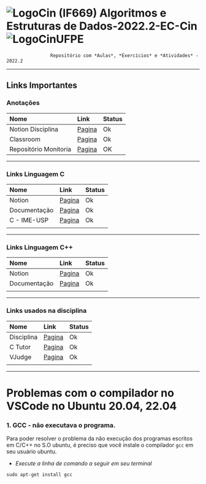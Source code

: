 #

# ![LogoCin](./img/icon-cin-redonda.jpg) (IF669) Algoritmos e Estruturas de Dados-2022.2-EC-Cin ![LogoCinUFPE](./img/icon-cin-retangulo--.jpg)

                    Repositório com *Aulas*, *Exercícios* e *Atividades* - 2022.2

---

## Links Importantes

### Anotações

| Nome              | Link                                                                         | Status |
| :---------------- | :--------------------------------------------------------------------------- | :----- |
| Notion Disciplina | [Pagina](https://www.notion.so/r0b14/IF672-594764cc65fe4846ab7a15e8b28e4cb0) | Ok     |
| Classroom         | [Pagina](https://classroom.google.com/u/3/c/NTcyNTEwNDI0MzE0)                | Ok     |
| Repositório Monitoria | [Pagina](https://github.com/Andreywid/IF672-monitoria.git)               | OK     |

---

### Links Linguagem C

| Nome         | Link                                                                       | Status |
| :----------- | :------------------------------------------------------------------------- | :----- |
| Notion       | [Pagina](https://r0b14.notion.site/IF669-c7570ec489ce4413bcf3f9e540794889) | Ok     |
| Documentação | [Pagina](https://devdocs.io/c/)                                            | Ok     |
| C - IME-USP  | [Pagina](https://www.ime.usp.br/~pf/algoritmos/index.html#C-language)      | Ok     |
|              |                                                                            |        |

---

### Links Linguagem C++

| Nome         | Link                                                                       | Status |
| :----------- | :------------------------------------------------------------------------- | :----- |
| Notion       | [Pagina](https://r0b14.notion.site/IF669-c7570ec489ce4413bcf3f9e540794889) | Ok     |
| Documentação | [Pagina](https://devdocs.io/c/)                                            | Ok     |
|              |                                                                            |        |

---

### Links usados na disciplina

| Nome       | Link                                                   | Status |
| :--------- | :----------------------------------------------------- | :----- |
| Disciplina | [Pagina](https://sites.google.com/a/cin.ufpe.br/if672) | Ok     |
| C Tutor    | [Pagina](https://pythontutor.com/c.html#mode=edit)     | Ok     |
| VJudge     | [Pagina](https://vjudge.net/)                          | Ok     |
|            |                                                        |        |

---

# Problemas com o compilador no VSCode no Ubuntu 20.04, 22.04

### 1. GCC - não executava o programa.

Para poder resolver o problema da não execução dos programas escritos em C/C++ no S.O ubuntu, é preciso que você instale o compilador `gcc` em seu usuário ubuntu.

- _Execute a linha de comando a seguir em seu terminal_

```
sudo apt-get install gcc
```
